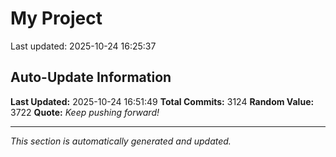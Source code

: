 # My Project


Last updated: 2025-10-24 16:25:37



























































































































































































































































































































































































































































































































































































































































































































































































































































































































































































































































































































































































































































































































































































































































































































































































































































































































































































































































































































































































































































































































































































































































































































































































































































































































































































































































































































































































































































































































































































































































































































































































































































































































































































































































































































































































































































## Auto-Update Information

**Last Updated:** 2025-10-24 16:51:49
**Total Commits:** 3124
**Random Value:** 3722
**Quote:** _Keep pushing forward!_

---
_This section is automatically generated and updated._